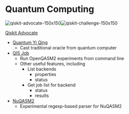# Quantum Computing

![qiskit-advocate-150x150](https://images.youracclaim.com/size/150x150/images/2d5dac25-c8ef-4f7e-823b-490d12967c6d/IBM_Quantum_Qiskit_Advocate.png)![qiskit-challenge-150x150](https://images.youracclaim.com/size/150x150/images/1b49991b-1be4-4078-bb7e-96e45599db98/IBM_Quantum_Challenge_2020_Achievement.png)

[Qiskit Advocate](https://www.youracclaim.com/badges/27976146-e4a9-47c6-8a2d-f7e932ea3177/embedded)
* [Quantum Yi Qing](https://github.com/jwoehr/quantum_yiqing)
  * Cast traditional oracle from quantum computer
* [QIS Job](https://github.com/jwoehr/qis_job)
  * Run OpenQASM2 experiments from command line
  * Other useful features, including
    * List backends
      * properties
      * status
    * Get job list for backend
      * status
      * results
* [NuQASM2](https://github.com/jwoehr/nuqasm2)
  * Experimental regexp-based parser for NuQASM2

